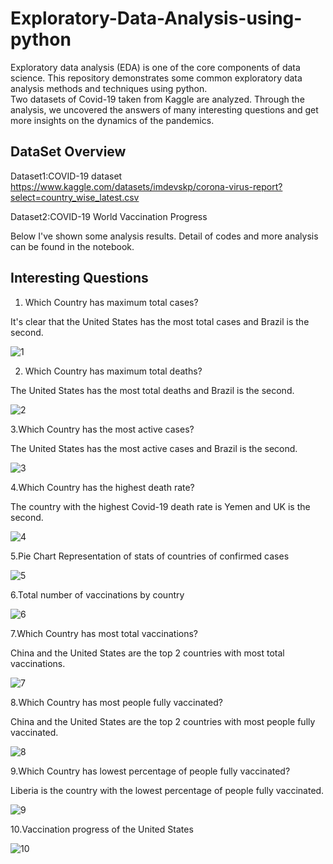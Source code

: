 # Exploratory-Data-Analysis-using-python
Exploratory data analysis (EDA) is one of the core components of data science. This repository demonstrates some common exploratory data analysis methods and techniques using python.  
Two datasets of Covid-19 taken from Kaggle are analyzed. Through the analysis, we uncovered the answers of many interesting questions and get more insights on the dynamics of the pandemics.

## DataSet Overview
Dataset1:COVID-19 dataset
https://www.kaggle.com/datasets/imdevskp/corona-virus-report?select=country_wise_latest.csv

Dataset2:COVID-19 World Vaccination Progress

Below I've shown some analysis results. Detail of codes and more analysis can be found in the notebook.

## Interesting  Questions
1. Which Country has maximum total cases?

It's clear that the United States has the most total cases and Brazil is the second.

![1](https://user-images.githubusercontent.com/50339450/167235139-b60fac2c-6f15-48a0-97b2-0c7c59ba5fa0.png)

2. Which Country has maximum total deaths?

The United States has the most total deaths and Brazil is the second.

![2](https://user-images.githubusercontent.com/50339450/167235368-f59eca94-22a3-44a3-b620-ad3417dd2436.png)

3.Which Country has the most active cases?

The United States has the most active cases and Brazil is the second.

![3](https://user-images.githubusercontent.com/50339450/167235375-c0c58300-3e93-4602-aff2-b2b1c076934b.png)

4.Which Country has the highest death rate?

The country with the highest Covid-19 death rate is Yemen and UK is the second.

![4](https://user-images.githubusercontent.com/50339450/167235469-eaaf8d8a-bd5d-447d-8901-7eea2c6a5d67.png)

5.Pie Chart Representation of stats of countries of confirmed cases

![5](https://user-images.githubusercontent.com/50339450/167235497-f3407f67-929b-4267-986b-e818205c0551.png)

6.Total number of vaccinations by country

![6](https://user-images.githubusercontent.com/50339450/167235723-60071314-fa96-4950-80a3-66f2a7b2ce04.png)

7.Which Country has most total vaccinations?

China and the United States are the top 2 countries with most total vaccinations.

![7](https://user-images.githubusercontent.com/50339450/167235754-2fe2ec93-4b19-47b5-92c9-be729c34739e.png)

8.Which Country has most people fully vaccinated?

China and the United States are the top 2 countries with most people fully vaccinated.

![8](https://user-images.githubusercontent.com/50339450/167235768-7d67d555-6be3-4243-860d-c153e73fe644.png)

9.Which Country has lowest percentage of people fully vaccinated?

Liberia is the country with the lowest percentage of people fully vaccinated.

![9](https://user-images.githubusercontent.com/50339450/167235824-d4f48870-740e-4b35-b790-0a39d52f4885.png)

10.Vaccination progress of the United States

![10](https://user-images.githubusercontent.com/50339450/167235838-017a5a8b-053e-43eb-a9ec-0a9ccb230eda.png)





